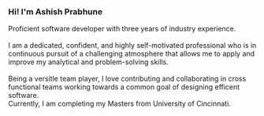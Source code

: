 <h3>Hi! I'm Ashish Prabhune</h1>
<div>
  <p>Proficient software developer with three years of industry experience.<br />
            <br />
  I am a dedicated, confident, and highly self-motivated professional who is in continuous pursuit of a challenging atmosphere that allows me to apply and improve my analytical and problem-solving skills.<br />
            <br />
  Being a versitle team player, I love contributing and collaborating in cross functional teams working towards a common goal of designing efficent software.<br />
    Currently, I am completing my Masters from University of Cincinnati.
  </p>
</div>
